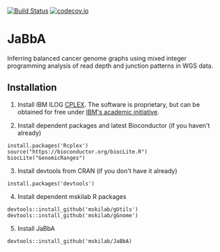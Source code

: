 [![Build Status](https://travis-ci.org/mskilab/JaBbA.svg?branch=master)](https://travis-ci.org/mskilab/JaBbA)
[![codecov.io](https://img.shields.io/codecov/c/github/mskilab/gUtils.svg)](https://codecov.io/github/mskilab/JaBbA?branch=master)

# JaBbA 

Inferring balanced cancer genome graphs using mixed integer programming analysis
of read depth and junction patterns in WGS data. 

Installation
------------
1. Install IBM ILOG
   [CPLEX](https://www.ibm.com/products/ilog-cplex-optimization-studio).
   The software is proprietary, but can be obtained for free under [IBM's academic
   initiative](https://www.ibm.com/products/ilog-cplex-optimization-studio/pricing).

2. Install dependent packages and latest Bioconductor (if you haven't already)

```{r}
install.packages('Rcplex')
source("https://bioconductor.org/biocLite.R")
biocLite("GenomicRanges")
```

3. Install devtools from CRAN (if you don't have it already)

```{r}
install.packages('devtools')
```

4. Install dependent mskilab R packages

```{r}
devtools::install_github('mskilab/gUtils')
devtools::install_github('mskilab/gGnome')
```

5. Install JaBbA

```{r}
devtools::install_github('mskilab/JaBbA)
```
